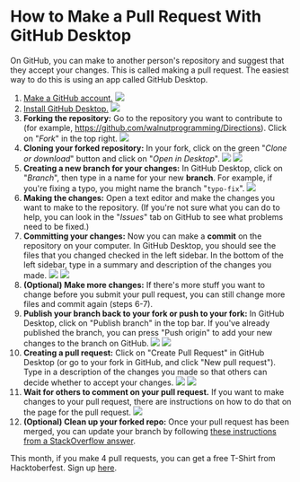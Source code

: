 # How to Make a Pull Request With GitHub Desktop

On GitHub, you can make to another person's repository and suggest that they accept your changes. This is called making a pull request. The easiest way to do this is using an app called GitHub Desktop. 

1. [Make a GitHub account.](https://github.com/) 
![](img/1.png)
2. [Install GitHub Desktop.](https://desktop.github.com)
![](img/2.png)
3. **Forking the repository:** Go to the repository you want to contribute to (for example, <https://github.com/walnutprogramming/Directions>). Click on "*Fork*" in the top right. 
![](img/3.png)
4. **Cloning your forked repository:** In your fork, click on the green "*Clone or download*" button and click on "*Open in Desktop*". 
![](img/4.png)
![](img/4b.png)
5. **Creating a new branch for your changes:** In GitHub Desktop, click on "*Branch*", then type in a name for your new **branch**. For example, if you're fixing a typo, you might name the branch "`typo-fix`". 
![](img/5.png)
6. **Making the changes:** Open a text editor and make the changes you want to make to the repository. (If you're not sure what you can do to help, you can look in the "*Issues*" tab on GitHub to see what problems need to be fixed.)
7. **Committing your changes:** Now you can make a **commit** on the repository on your computer. In GitHub Desktop, you should see the files that you changed checked in the left sidebar. In the bottom of the left sidebar, type in a summary and description of the changes you made. 
![](img/7.png)
![](img/7b.png)
8. **(Optional) Make more changes:** If there's more stuff you want to change before you submit your pull request, you can still change more files and commit again (steps 6-7).
9. **Publish your branch back to your fork or push to your fork:** In GitHub Desktop, click on "Publish branch" in the top bar. If you've already published the branch, you can press "Push origin" to add your new changes to the branch on GitHub. 
![](img/9.png)
![](img/9b.png)
10. **Creating a pull request:** Click on "Create Pull Request" in GitHub Desktop (or go to your fork in GitHub, and click "New pull request"). Type in a description of the changes you made so that others can decide whether to accept your changes. 
![](img/10.png)
![](img/10b.png)
11. **Wait for others to comment on your pull request.** If you want to make changes to your pull request, there are instructions on how to do that on the page for the pull request. 
![](img/11.png)
12. **(Optional) Clean up your forked repo:** Once your pull request has been merged, you can update your branch by following [these instructions from a StackOverflow answer](https://stackoverflow.com/questions/46110615/how-to-sync-your-forked-repo-with-original-repo-in-github-desktop/53538020#53538020).

This month, if you make 4 pull requests, you can get a free T-Shirt from Hacktoberfest. Sign up [here](https://hacktoberfest.digitalocean.com/).
